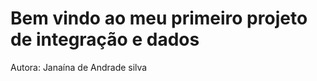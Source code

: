 Bem vindo ao meu primeiro projeto de integração e dados
======================================================
Autora: Janaína de Andrade silva
